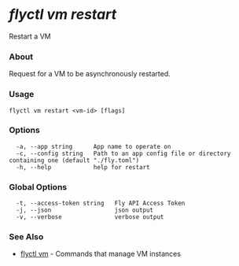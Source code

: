 # _flyctl vm restart_

Restart a VM

### About

Request for a VM to be asynchronously restarted.

### Usage
```
flyctl vm restart <vm-id> [flags]
```

### Options

```
  -a, --app string      App name to operate on
  -c, --config string   Path to an app config file or directory containing one (default "./fly.toml")
  -h, --help            help for restart
```

### Global Options

```
  -t, --access-token string   Fly API Access Token
  -j, --json                  json output
  -v, --verbose               verbose output
```

### See Also

* [flyctl vm](/docs/flyctl/vm/)	 - Commands that manage VM instances

